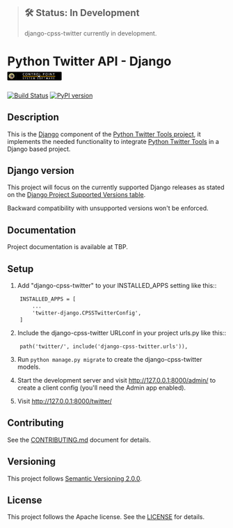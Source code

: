 > ## 🛠 Status: In Development
> django-cpss-twitter currently in development.

# Python Twitter API - Django  [<img src="https://github.com/xgdfalcon/django-cpss-twitter/blob/master/twitter-django/static/cpss/logo.png?raw=true" alt="CPSS by XGDFalcon®" height="20px" />](https://controlpointsw.com) 

[![Build Status](https://travis-ci.org/xgdfalcon/django-cpss-twitter.svg?branch=master)](https://travis-ci.org/xgdfalcon/django-cpss-twitter)
[![PyPI version](https://badge.fury.io/py/django-cpss-twitter.svg)](https://badge.fury.io/py/django-cpss-twitter)

## Description

This is the [Django](https://www.djangoproject.com/) component of the
[Python Twitter Tools project](https://github.com/sixohsix/twitter),
it implements the needed functionality to integrate
[Python Twitter Tools](https://github.com/sixohsix/twitter)
in a Django based project.

## Django version

This project will focus on the currently supported Django releases as
stated on the [Django Project Supported Versions table](https://www.djangoproject.com/download/#supported-versions).

Backward compatibility with unsupported versions won't be enforced.

## Documentation

Project documentation is available at TBP.

## Setup

1. Add "django-cpss-twitter" to your INSTALLED_APPS setting like this::
```
    INSTALLED_APPS = [
        ...
        'twitter-django.CPSSTwitterConfig',
    ]
```
2. Include the django-cpss-twitter URLconf in your project urls.py like this::
```
    path('twitter/', include('django-cpss-twitter.urls')),
```
3. Run `python manage.py migrate` to create the django-cpss-twitter models.

4. Start the development server and visit http://127.0.0.1:8000/admin/
   to create a client config (you'll need the Admin app enabled).

5. Visit http://127.0.0.1:8000/twitter/ 

## Contributing
See the [CONTRIBUTING.md](CONTRIBUTING.md) document for details.

## Versioning
This project follows [Semantic Versioning 2.0.0](http://semver.org/spec/v2.0.0.html).

## License
This project follows the Apache license. See the [LICENSE](LICENSE) for details.


